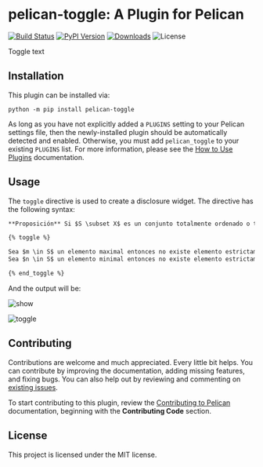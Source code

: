 pelican-toggle: A Plugin for Pelican
====================================================

[![Build Status](https://img.shields.io/github/actions/workflow/status/pelican-plugins/pelican-toggle/main.yml?branch=main)](https://github.com/eigenric/pelican-toggle/actions)
[![PyPI Version](https://img.shields.io/pypi/v/pelican-toggle)](https://pypi.org/project/pelican-toggle/)
[![Downloads](https://img.shields.io/pypi/dm/pelican-toggle)](https://pypi.org/project/pelican-toggle/)
![License](https://img.shields.io/pypi/l/pelican-toggle?color=blue)

Toggle text

Installation
------------

This plugin can be installed via:

    python -m pip install pelican-toggle

As long as you have not explicitly added a `PLUGINS` setting to your Pelican settings file, then the newly-installed plugin should be automatically detected and enabled. Otherwise, you must add `pelican_toggle` to your existing `PLUGINS` list. For more information, please see the [How to Use Plugins](https://docs.getpelican.com/en/latest/plugins.html#how-to-use-plugins) documentation.

Usage
-----

The `toggle` directive is used to create a disclosure widget. The directive has the following syntax:

```markdown
**Proposición** Si $S \subset X$ es un conjunto totalmente ordenado o toset y tiene un elemento maximal (resp. minimal) entonces coincide con el máximo (resp. mínimo).

{% toggle %}

Sea $m \in S$ un elemento maximal entonces no existe elemento estrictamente mayor que él. Como $S$ es toset todos los elementos son comparables y por tanto todos son menores que $m$. La unicidad se da por ser poset en particular.
Sea $n \in S$ un elemento minimal entonces no existe elemento estrictamente menor que él. Como $S$ es toset todos los elementos son comparables y por tanto todos son mayores que $n$.

{% end_toggle %}
````

And the output will be:

![show](show.png)

![toggle](output.png)

Contributing
------------

Contributions are welcome and much appreciated. Every little bit helps. You can contribute by improving the documentation, adding missing features, and fixing bugs. You can also help out by reviewing and commenting on [existing issues](https://github.com/getpelican/pelican/issues).

To start contributing to this plugin, review the [Contributing to Pelican](https://docs.getpelican.com/en/latest/contribute.html) documentation, beginning with the **Contributing Code** section.

[existing issues]: https://github.com/pelican-plugins/pelican-toggle/issues
[Contributing to Pelican]: https://docs.getpelican.com/en/latest/contribute.html

License
-------

This project is licensed under the MIT license.
